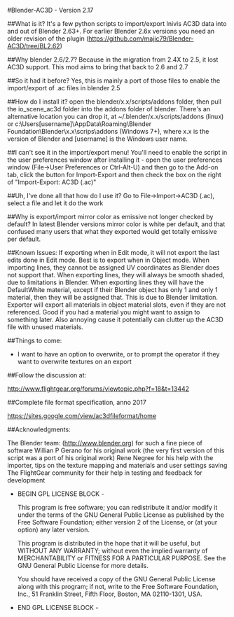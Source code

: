 #Blender-AC3D - Version 2.17

##What is it?
It's a few python scripts to import/export Inivis AC3D data into and out of Blender 2.63+. For earlier Blender 2.6x versions you need an older revision of the plugin (https://github.com/majic79/Blender-AC3D/tree/BL2.62)

##Why blender 2.6/2.7?
Because in the migration from 2.4X to 2.5, it lost AC3D support. This mod aims to bring that back to 2.6 and 2.7

##So it had it before?
Yes, this is mainly a port of those files to enable the import/export of .ac files in blender 2.5

##How do I install it?
open the blender/x.x/scripts/addons folder, then pull the io_scene_ac3d folder into the addons folder of blender. There's an alternative location you can drop it, at ~/.blender/x.x/scripts/addons (linux) or c:\Users\[username]\AppData\Roaming\Blender Foundation\Blender\x.x\scrips\addons (Windows 7+), where x.x is the version of Blender and [username] is the Windows user name.

##I can't see it in the import/export menu!
You'll need to enable the script in the user preferences window after installing it - open the user preferences window (File->User Preferences or Ctrl-Alt-U) and then go to the Add-on tab, click the button for Import-Export and then check the box on the right of "Import-Export: AC3D (.ac)"

##Uh, I've done all that how do I use it?
Go to File->Import->AC3D (.ac), select a file and let it do the work

##Why is export/import mirror color as emissive not longer checked by default?
In latest Blender versions mirror color is white per default, and that confused many users that what they exported would get totally emissive per default.

##Known Issues:
If exporting when in Edit mode, it will not export the last edits done in Edit mode. Best is to export when in Object mode.
When importing lines, they cannot be assigned UV coordinates as Blender does not support that.
When exporting lines, they will always be smooth shaded, due to limitations in Blender.
When exporting lines they will have the DefaultWhite material, except if their Blender object has only 1 and only 1 material, then they will be assigned that. This is due to Blender limitation.
Exporter will export all materials in object material slots, even if they are not referenced. Good if you had a material you might want to assign to something later. Also annoying cause it potentially can clutter up the AC3D file with unused materials.

##Things to come:
* I want to have an option to overwrite, or to prompt the operator if they want to overwrite textures on an export

##Follow the discussion at:

http://www.flightgear.org/forums/viewtopic.php?f=18&t=13442

##Complete file format specification, anno 2017

https://sites.google.com/view/ac3dfileformat/home

##Acknowledgments:

The Blender team: (http://www.blender.org) for such a fine piece of software
Willian P Gerano for his original work (the very first version of this script was a port of his original work)
Rene Negree for his help with the importer, tips on the texture mapping and materials and user settings saving
The FlightGear community for their help in testing and feedback for development

- BEGIN GPL LICENSE BLOCK -

  This program is free software; you can redistribute it and/or
  modify it under the terms of the GNU General Public License
  as published by the Free Software Foundation; either version 2
  of the License, or (at your option) any later version.

  This program is distributed in the hope that it will be useful,
  but WITHOUT ANY WARRANTY; without even the implied warranty of
  MERCHANTABILITY or FITNESS FOR A PARTICULAR PURPOSE.  See the
  GNU General Public License for more details.

  You should have received a copy of the GNU General Public License
  along with this program; if not, write to the Free Software Foundation,
  Inc., 51 Franklin Street, Fifth Floor, Boston, MA 02110-1301, USA.

- END GPL LICENSE BLOCK -

